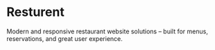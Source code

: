 # Resturent
Modern and responsive restaurant website solutions – built for menus, reservations, and great user experience.
